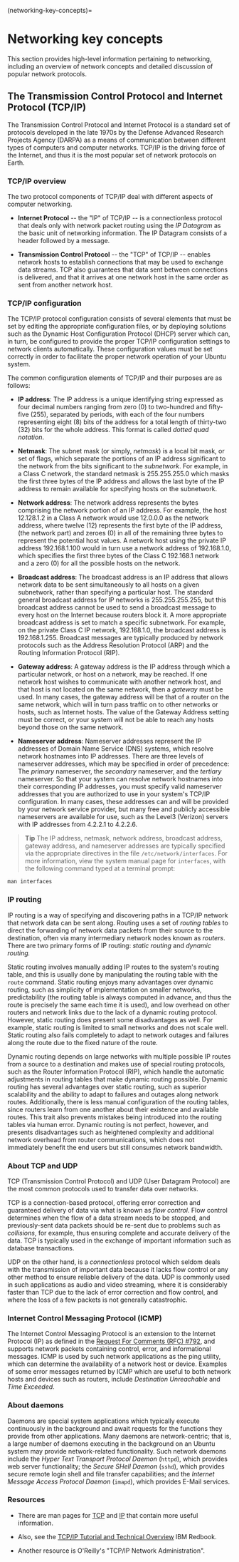 (networking-key-concepts)=
# Networking key concepts

This section provides high-level information pertaining to networking, including an overview of network concepts and detailed discussion of popular network protocols.

## The Transmission Control Protocol and Internet Protocol (TCP/IP)

The Transmission Control Protocol and Internet Protocol is a standard set of protocols developed in the late 1970s by the Defense Advanced Research Projects Agency (DARPA) as a means of communication between different types of computers and computer networks. TCP/IP is the driving force of the Internet, and thus it is the most popular set of network protocols on Earth.

### TCP/IP overview

The two protocol components of TCP/IP deal with different aspects of computer networking.

- **Internet Protocol** -- the "IP" of TCP/IP -- is a connectionless protocol that deals only with network packet routing using the *IP Datagram* as the basic unit of networking information. The IP Datagram consists of a header followed by a message.

- **Transmission Control Protocol** -- the "TCP" of TCP/IP -- enables network hosts to establish connections that may be used to exchange data streams. TCP also guarantees that data sent between connections is delivered, and that it arrives at one network host in the same order as sent from another network host.

### TCP/IP configuration

The TCP/IP protocol configuration consists of several elements that must be set by editing the appropriate configuration files, or by deploying solutions such as the Dynamic Host Configuration Protocol (DHCP) server which can, in turn, be configured to provide the proper TCP/IP configuration settings to network clients automatically. These configuration values must be set correctly in order to facilitate the proper network operation of your Ubuntu system.

The common configuration elements of TCP/IP and their purposes are as follows:

- **IP address**: The IP address is a unique identifying string expressed as four decimal numbers ranging from zero (0) to two-hundred and fifty-five (255), separated by periods, with each of the four numbers representing eight (8) bits of the address for a total length of thirty-two (32) bits for the whole address. This format is called *dotted quad notation*.

- **Netmask**: The subnet mask (or simply, *netmask*) is a local bit mask, or set of flags, which separate the portions of an IP address significant to the network from the bits significant to the *subnetwork*. For example, in a Class C network, the standard netmask is 255.255.255.0 which masks the first three bytes of the IP address and allows the last byte of the IP address to remain available for specifying hosts on the subnetwork.

- **Network address**: The network address represents the bytes comprising the network portion of an IP address. For example, the host 12.128.1.2 in a Class A network would use 12.0.0.0 as the network address, where twelve (12) represents the first byte of the IP address, (the network part) and zeroes (0) in all of the remaining three bytes to represent the potential host values. A network host using the private IP address 192.168.1.100 would in turn use a network address of 192.168.1.0, which specifies the first three bytes of the Class C 192.168.1 network and a zero (0) for all the possible hosts on the network.

- **Broadcast address**: The broadcast address is an IP address that allows network data to be sent simultaneously to all hosts on a given subnetwork, rather than specifying a particular host. The standard general broadcast address for IP networks is 255.255.255.255, but this broadcast address cannot be used to send a broadcast message to every host on the Internet because routers block it. A more appropriate broadcast address is set to match a specific subnetwork. For example, on the private Class C IP network, 192.168.1.0, the broadcast address is 192.168.1.255. Broadcast messages are typically produced by network protocols such as the Address Resolution Protocol (ARP) and the Routing Information Protocol (RIP).

- **Gateway address**: A gateway address is the IP address through which a particular network, or host on a network, may be reached. If one network host wishes to communicate with another network host, and that host is not located on the same network, then a *gateway* must be used. In many cases, the gateway address will be that of a router on the same network, which will in turn pass traffic on to other networks or hosts, such as Internet hosts. The value of the Gateway Address setting must be correct, or your system will not be able to reach any hosts beyond those on the same network.

- **Nameserver address**: Nameserver addresses represent the IP addresses of Domain Name Service (DNS) systems, which resolve network hostnames into IP addresses. There are three levels of nameserver addresses, which may be specified in order of precedence: The *primary* nameserver, the *secondary* nameserver, and the *tertiary* nameserver. So that your system can resolve network hostnames into their corresponding IP addresses, you must specify valid nameserver addresses that you are authorized to use in your system's TCP/IP configuration. In many cases, these addresses can and will be provided by your network service provider, but many free and publicly accessible nameservers are available for use, such as the Level3 (Verizon) servers with IP addresses from 4.2.2.1 to 4.2.2.6.
    
> **Tip**
> The IP address, netmask, network address, broadcast address, gateway address, and nameserver addresses are typically specified via the appropriate directives in the file `/etc/network/interfaces`. For more information, view the system manual page for `interfaces`, with the following command typed at a terminal prompt:
```
man interfaces
```

### IP routing

IP routing is a way of specifying and discovering paths in a TCP/IP network that network data can be sent along. Routing uses a set of *routing tables* to direct the forwarding of network data packets from their source to the destination, often via many intermediary network nodes known as *routers*. There are two primary forms of IP routing: *static routing* and *dynamic routing.*

Static routing involves manually adding IP routes to the system's routing table, and this is usually done by manipulating the routing table with the `route` command. Static routing enjoys many advantages over dynamic routing, such as simplicity of implementation on smaller networks, predictability (the routing table is always computed in advance, and thus the route is precisely the same each time it is used), and low overhead on other routers and network links due to the lack of a dynamic routing protocol. However, static routing does present some disadvantages as well. For example, static routing is limited to small networks and does not scale well. Static routing also fails completely to adapt to network outages and failures along the route due to the fixed nature of the route.

Dynamic routing depends on large networks with multiple possible IP routes from a source to a destination and makes use of special routing protocols, such as the Router Information Protocol (RIP), which handle the automatic adjustments in routing tables that make dynamic routing possible. Dynamic routing has several advantages over static routing, such as superior scalability and the ability to adapt to failures and outages along network routes. Additionally, there is less manual configuration of the routing tables, since routers learn from one another about their existence and available routes. This trait also prevents mistakes being introduced into the routing tables via human error. Dynamic routing is not perfect, however, and presents disadvantages such as heightened complexity and additional network overhead from router communications, which does not immediately benefit the end users but still consumes network bandwidth.

### About TCP and UDP

TCP (Transmission Control Protocol) and UDP (User Datagram Protocol) are the most common protocols used to transfer data over networks.

TCP is a connection-based protocol, offering error correction and guaranteed delivery of data via what is known as *flow control*. Flow control determines when the flow of a data stream needs to be stopped, and previously-sent data packets should be re-sent due to problems such as *collisions*, for example, thus ensuring complete and accurate delivery of the data. TCP is typically used in the exchange of important information such as database transactions.

UDP on the other hand, is a *connectionless* protocol which seldom deals with the transmission of important data because it lacks flow control or any other method to ensure reliable delivery of the data. UDP is commonly used in such applications as audio and video streaming, where it is considerably faster than TCP due to the lack of error correction and flow control, and where the loss of a few packets is not generally catastrophic.

### Internet Control Messaging Protocol (ICMP)

The Internet Control Messaging Protocol is an extension to the Internet Protocol (IP) as defined in the [Request For Comments (RFC) \#792](https://www.rfc-editor.org/rfc/rfc792), and supports network packets containing control, error, and informational messages. ICMP is used by such network applications as the ping utility, which can determine the availability of a network host or device. Examples of some error messages returned by ICMP which are useful to both network hosts and devices such as routers, include *Destination Unreachable* and *Time Exceeded*.

### About daemons

Daemons are special system applications which typically execute continuously in the background and await requests for the functions they provide from other applications. Many daemons are network-centric; that is, a large number of daemons executing in the background on an Ubuntu system may provide network-related functionality. Such network daemons include the *Hyper Text Transport Protocol Daemon* (`httpd`), which provides web server functionality; the *Secure SHell Daemon* (`sshd`), which provides secure remote login shell and file transfer capabilities; and the *Internet Message Access Protocol Daemon* (`imapd`), which provides E-Mail services.

### Resources

  - There are man pages for [TCP](https://manpages.ubuntu.com/manpages/focal/en/man7/tcp.7.html) and [IP](http://manpages.ubuntu.com/manpages/focal/man7/ip.7.html) that contain more useful information.

  - Also, see the [TCP/IP Tutorial and Technical Overview](http://www.redbooks.ibm.com/abstracts/gg243376.html) IBM Redbook.

  - Another resource is O'Reilly's "TCP/IP Network Administration".
